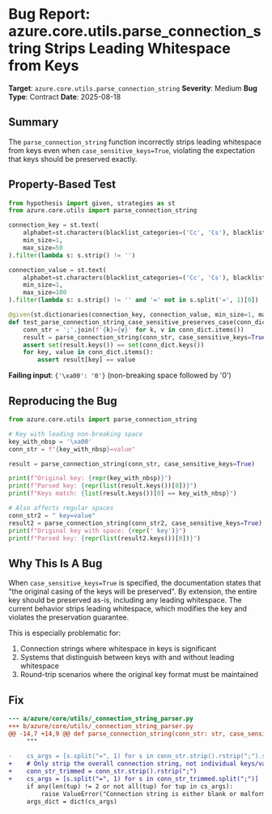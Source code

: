 # Bug Report: azure.core.utils.parse_connection_string Strips Leading Whitespace from Keys

**Target**: `azure.core.utils.parse_connection_string`
**Severity**: Medium
**Bug Type**: Contract
**Date**: 2025-08-18

## Summary

The `parse_connection_string` function incorrectly strips leading whitespace from keys even when `case_sensitive_keys=True`, violating the expectation that keys should be preserved exactly.

## Property-Based Test

```python
from hypothesis import given, strategies as st
from azure.core.utils import parse_connection_string

connection_key = st.text(
    alphabet=st.characters(blacklist_categories=('Cc', 'Cs'), blacklist_characters='=;'),
    min_size=1,
    max_size=50
).filter(lambda s: s.strip() != '')

connection_value = st.text(
    alphabet=st.characters(blacklist_categories=('Cc', 'Cs'), blacklist_characters=';'),
    min_size=1,
    max_size=100
).filter(lambda s: s.strip() != '' and '=' not in s.split('=', 1)[0])

@given(st.dictionaries(connection_key, connection_value, min_size=1, max_size=10))
def test_parse_connection_string_case_sensitive_preserves_case(conn_dict):
    conn_str = ';'.join(f'{k}={v}' for k, v in conn_dict.items())
    result = parse_connection_string(conn_str, case_sensitive_keys=True)
    assert set(result.keys()) == set(conn_dict.keys())
    for key, value in conn_dict.items():
        assert result[key] == value
```

**Failing input**: `{'\xa00': '0'}` (non-breaking space followed by '0')

## Reproducing the Bug

```python
from azure.core.utils import parse_connection_string

# Key with leading non-breaking space
key_with_nbsp = '\xa00'
conn_str = f"{key_with_nbsp}=value"

result = parse_connection_string(conn_str, case_sensitive_keys=True)

print(f"Original key: {repr(key_with_nbsp)}")
print(f"Parsed key: {repr(list(result.keys())[0])}")
print(f"Keys match: {list(result.keys())[0] == key_with_nbsp}")

# Also affects regular spaces
conn_str2 = " key=value"
result2 = parse_connection_string(conn_str2, case_sensitive_keys=True)
print(f"Original key with space: {repr(' key')}")
print(f"Parsed key: {repr(list(result2.keys())[0])}")
```

## Why This Is A Bug

When `case_sensitive_keys=True` is specified, the documentation states that "the original casing of the keys will be preserved". By extension, the entire key should be preserved as-is, including any leading whitespace. The current behavior strips leading whitespace, which modifies the key and violates the preservation guarantee.

This is especially problematic for:
1. Connection strings where whitespace in keys is significant
2. Systems that distinguish between keys with and without leading whitespace
3. Round-trip scenarios where the original key format must be maintained

## Fix

```diff
--- a/azure/core/utils/_connection_string_parser.py
+++ b/azure/core/utils/_connection_string_parser.py
@@ -14,7 +14,9 @@ def parse_connection_string(conn_str: str, case_sensitive_keys: bool = False) -
     """
 
-    cs_args = [s.split("=", 1) for s in conn_str.strip().rstrip(";").split(";")]
+    # Only strip the overall connection string, not individual keys/values
+    conn_str_trimmed = conn_str.strip().rstrip(";")
+    cs_args = [s.split("=", 1) for s in conn_str_trimmed.split(";")]
     if any(len(tup) != 2 or not all(tup) for tup in cs_args):
         raise ValueError("Connection string is either blank or malformed.")
     args_dict = dict(cs_args)
```